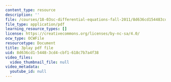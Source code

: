 ```yaml
---
content_type: resource
description: ''
file: /courses/18-03sc-differential-equations-fall-2011/8d636cd154483cd4cbf1618c7b7a4f38_2-5oq-igwtU.pdf
file_type: application/pdf
learning_resource_types: []
license: https://creativecommons.org/licenses/by-nc-sa/4.0/
ocw_type: OCWFile
resourcetype: Document
title: 3play pdf file
uid: 8d636cd1-5448-3cd4-cbf1-618c7b7a4f38
video_files:
  video_thumbnail_file: null
video_metadata:
  youtube_id: null
---
```

